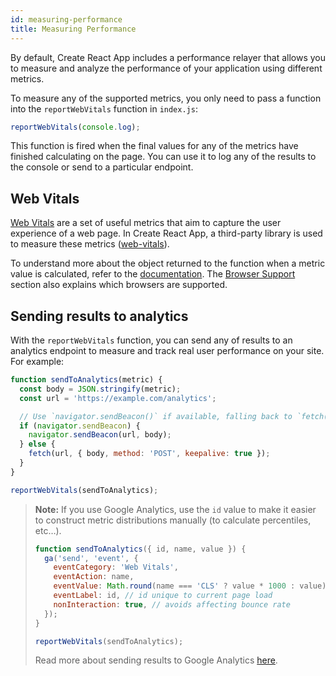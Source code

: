 ```yaml
---
id: measuring-performance
title: Measuring Performance
---
```


By default, Create React App includes a performance relayer that allows you to measure and analyze
the performance of your application using different metrics.

To measure any of the supported metrics, you only need to pass a function into the `reportWebVitals`
function in `index.js`:

```js
reportWebVitals(console.log);
```

This function is fired when the final values for any of the metrics have finished calculating on the
page. You can use it to log any of the results to the console or send to a particular endpoint.

## Web Vitals

[Web Vitals](https://web.dev/vitals/) are a set of useful metrics that aim to capture the user
experience of a web page. In Create React App, a third-party library is used to measure these
metrics ([web-vitals](https://github.com/GoogleChrome/web-vitals)).

To understand more about the object returned to the function when a metric value is calculated,
refer to the [documentation](https://github.com/GoogleChrome/web-vitals/#types). The [Browser
Support](https://github.com/GoogleChrome/web-vitals/#browser-support) section also explains which browsers are supported.

## Sending results to analytics

With the `reportWebVitals` function, you can send any of results to an analytics endpoint to measure and track real user performance on your site. For example:

```js
function sendToAnalytics(metric) {
  const body = JSON.stringify(metric);
  const url = 'https://example.com/analytics';

  // Use `navigator.sendBeacon()` if available, falling back to `fetch()`
  if (navigator.sendBeacon) {
    navigator.sendBeacon(url, body);
  } else {
    fetch(url, { body, method: 'POST', keepalive: true });
  }
}

reportWebVitals(sendToAnalytics);
```

> **Note:** If you use Google Analytics, use the `id` value to make it easier to construct metric distributions manually (to calculate percentiles, etc…).
>
> ```js
> function sendToAnalytics({ id, name, value }) {
>   ga('send', 'event', {
>     eventCategory: 'Web Vitals',
>     eventAction: name,
>     eventValue: Math.round(name === 'CLS' ? value * 1000 : value), // values must be integers
>     eventLabel: id, // id unique to current page load
>     nonInteraction: true, // avoids affecting bounce rate
>   });
> }
>
> reportWebVitals(sendToAnalytics);
> ```
>
> Read more about sending results to Google Analytics [here](https://github.com/GoogleChrome/web-vitals#send-the-results-to-google-analytics).
